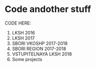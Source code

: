 # Code andother stuff
CODE HERE:
1. LKSH 2016
2. LKSH 2017
3. SBORI VKOSHP 2017-2018
4. SBORI REGION 2017-2018
5. VSTUPITELNAYA LKSH 2018
6. Some projects
